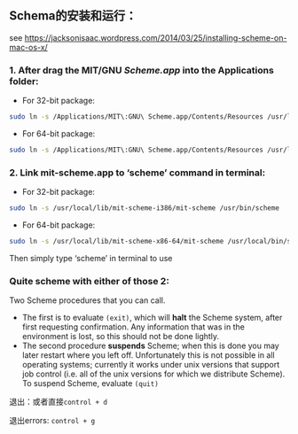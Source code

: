 ## Schema的安装和运行：

see https://jacksonisaac.wordpress.com/2014/03/25/installing-scheme-on-mac-os-x/

### 1. After drag the MIT/GNU *Scheme.app* into the Applications folder:

- For 32-bit package:
```bash
sudo ln -s /Applications/MIT\:GNU\ Scheme.app/Contents/Resources /usr/local/lib/mit-scheme-i386
```

- For 64-bit package:
```bash
sudo ln -s /Applications/MIT\:GNU\ Scheme.app/Contents/Resources /usr/local/lib/mit
```

### 2. Link mit-scheme.app to ‘scheme’ command in terminal:

- For 32-bit package:
```bash
sudo ln -s /usr/local/lib/mit-scheme-i386/mit-scheme /usr/bin/scheme
```

- For 64-bit package:
```bash
sudo ln -s /usr/local/lib/mit-scheme-x86-64/mit-scheme /usr/local/bin/scheme
```

Then simply type ‘scheme’ in terminal to use

### Quite scheme with either of those 2:
Two Scheme procedures that you can call.
- The first is to evaluate `(exit)`, which will **halt** the Scheme system, after first requesting confirmation. Any information that was in the environment is lost, so this should not be done lightly.
- The second procedure **suspends** Scheme; when this is done you may later restart where you left off. Unfortunately this is not possible in all operating systems; currently it works under unix versions that support job control (i.e. all of the unix versions for which we distribute Scheme). To suspend Scheme, evaluate `(quit)`

退出：或者直接`control + d`

退出errors: `control + g`
